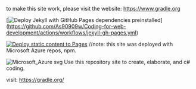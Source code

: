 to make this site work, please visit the website: https://www.gradle.org

[![Deploy Jekyll with GitHub Pages dependencies preinstalled](https://github.com/As90909w/Coding-for-web-development/actions/workflows/jekyll-gh-pages.yml/badge.svg)]	(https://github.com/As90909w/Coding-for-web-development/actions/workflows/jekyll-gh-pages.yml)

[![Deploy static content to Pages](https://github.com/As90909w/Coding-for-web-development/actions/workflows/static.yml/badge.svg?branch=main)](https://github.com/As90909w/Coding-for-web-development/actions/workflows/static.yml)
//note: this site was deployed with Microsoft Azure repos, npm.

![Microsoft_Azure svg](https://github.com/As90909w/Coding-for-web-development/assets/163041654/accdfd2f-7f88-4b17-a27f-df2826d7a9a7)
Use this repository site to create, elaborate, and c# coding.

visit: https://gradle.org/

<!--
 ▄▀▀▄▀▀▀▄  ▄▀▀▄▀▀▀▄  ▄▀▀▀▀▄         ▄█  ▄▀▀█▄▄▄▄  ▄▀▄▄▄▄   ▄▀▀▀█▀▀▄ 
█   █   █ █   █   █ █      █  ▄▀▀▀█▀ ▐ ▐  ▄▀   ▐ █ █    ▌ █    █  ▐ 
▐  █▀▀▀▀  ▐  █▀▀█▀  █      █ █    █      █▄▄▄▄▄  ▐ █      ▐   █     
   █       ▄▀    █  ▀▄    ▄▀ ▐    █      █    ▌    █         █      
 ▄▀       █     █     ▀▀▀▀     ▄   ▀▄   ▄▀▄▄▄▄    ▄▀▄▄▄▄▀  ▄▀       
█         ▐     ▐               ▀▀▀▀    █    ▐   █     ▐  █         
▐                                       ▐        ▐        ▐         
 ▄▀▀▄ ▄▄   ▄▀▀▄ ▄▀▀▄  ▄▀▀█▄▄                                        
█  █   ▄▀ █   █    █ ▐ ▄▀   █                                       
▐  █▄▄▄█  ▐  █    █    █▄▄▄▀                                        
   █   █    █    █     █   █                                        
  ▄▀  ▄▀     ▀▄▄▄▄▀   ▄▀▄▄▄▀                                        
 █   █               █    ▐                                         
 ▐   ▐               ▐                                              
-->
<!DOCTYPE html>
<html lang="en">
    <head>
        <!--Display-->
        <title>Project-Hub | Home</title>
        <link rel="icon" href="https://i.ibb.co/KW8NVz7/default.png">
        <link rel="canonical" href="https://unbl0ck.github.io/">
        <!--Social Media-->
        <meta property="og:title" content="Project Hub">
        <meta property="og:description" content="Welcome to Project Hub, your ultimate destination for unblocked games! Have fun in GAMES!.">
        <meta property="og:image" content="https://i.ibb.co/KW8NVz7/default.png">
        <meta property="og:url" content="https://unbl0ck.github.io/">
        <meta property="og:type" content="website">
        <meta name="twitter:card" content="summary">
        <meta name="twitter:title" content="Project Hub">
        <meta name="twitter:description" content="Welcome to Project Hub, your ultimate destination for unblocked games! Have fun! .">
        <meta name="twitter:image" content="https://i.ibb.co/KW8NVz7/default.png">
        <link rel="apple-touch-icon" href="https://unbl0ck.github.io/">
        <!--Stylesheets-->
        <link rel="stylesheet" href="stylesheet.css">
        <link rel="stylesheet" href="page_styles/index.css"> <!--Page-Specific-->
        <link rel="stylesheet" href="https://www.w3schools.com/w3css/4/w3.css">
        <link rel="stylesheet" href="https://fonts.googleapis.com/css?family=Montserrat&display=swap">
        <link rel="stylesheet" href="hover.css"> <!--Hover.CSS Library-->
        <link rel="stylesheet" href="https://unpkg.com/aos@next/dist/aos.css"> <!--AOS Library-->
        <link rel="stylesheet" href="https://fonts.googleapis.com/icon?family=Material+Icons">
        <script src="https://kit.fontawesome.com/4139823eac.js" crossorigin="anonymous"></script>
        <!--Meta-->
        <meta charset="UTF-8">
        <meta name="language" content="en">
        <meta name="robots" content="index, follow">
        <meta name="viewport" content="width=device-width, initial-scale=1.0">
        <meta name="description" content="Welcome to Project Hub, your ultimate destination for unblocked games! ">
        <meta name="keywords" content="unblocked, games, google sites, unblocked games mom, ublocked, project-hub, project, hub, project hub, unbl0ck, github, unbl0ck.github.io, unblock.github.io, unblock, g@mes, unblocked games school">
        <!--Google Analytics & Adsense-->
        <script async src="https://www.googletagmanager.com/gtag/js?id=G-M9KJ1XPKLF"></script>
        <script>
            window.dataLayer = window.dataLayer || [];
            function gtag(){dataLayer.push(arguments);}
            gtag('js', new Date());
            gtag('config', 'G-M9KJ1XPKLF');
        </script>
        <script async src="https://pagead2.googlesyndication.com/pagead/js/adsbygoogle.js?client=ca-pub-5694462314366035" crossorigin="anonymous"></script>
        <!--Scripts-->
		    <script src="startupScript.js"></script>
    </head>
    <body>
          <!--Navbar Start-->
         
